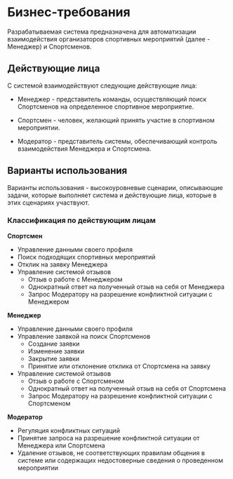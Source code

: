 # Бизнес-требования

Разрабатываемая система предназначена для автоматизации взаимодействия организаторов спортивных мероприятий (далее - Менеджер) и Спортсменов.

## Действующие лица

С системой взаимодействуют следующие действующие лица:

- Менеджер - представитель команды, осуществляющий поиск Спортсменов на определенное спортивное мероприятие.

- Спортсмен - человек, желающий принять участие в спортивном мероприятии.

- Модератор - представитель системы, обеспечивающий контроль взаимодействия Менеджера и Спортсмена.

## Варианты использования

Варианты использования - высокоуровневые сценарии, описывающие задачи, которые выполняет система и действующие лица, которые в этих сценариях участвуют.

### Классификация по действующим лицам

**Спортсмен**
- Управление данными своего профиля
- Поиск подходящих спортивных мероприятий
- Отклик на заявку Менеджера
- Управление системой отзывов
	- Отзыв о работе с Менеджером
	- Однократный ответ на полученный отзыв на себя от Менеджера
	- Запрос Модератору на разрешение конфликтной ситуации с Менеджером

**Менеджер**
- Управление данными своего профиля
- Управление заявкой на поиск Спортсменов
	- Создание заявки
	- Изменение заявки
	- Закрытие заявки
	- Принятие или отклонение отклика от Спортсмена на заявку
- Управление системой отзывов
	- Отзыв о работе с Спортсменом
	- Однократный ответ на полученный отзыв на себя от Спортсмена
	- Запрос Модератору на разрешение конфликтной ситуации с Спортсменом

**Модератор**
- Регуляция конфликтных ситуаций
- Принятие запроса на разрешение конфликтной ситуации от Менеджера или Спортсмена
- Удаление отзывов, не соответствующих правилам общения в системе или содержащих недостоверные сведения о проведенном мероприятии
